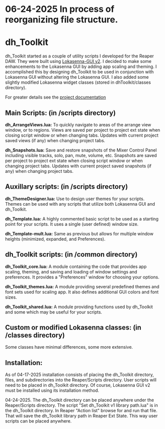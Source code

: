# **06-24-2025 In process of reorganizing file structure.**

# **dh_Toolkit**

dh_Toolkit started as a couple of utility scripts I developed for the Reaper DAW. They were built using [Lokasenna-GUI v2](https://github.com/jalovatt/Lokasenna_GUI). I decided to make some enhancements to the Lokasenna GUI by adding app scaling and theming. I accomplished this by designing dh_Toolkit to be used in conjunction with Lokasenna GUI without altering the Lokasenna GUI. I also added some slightly modified Lokasenna widget classes (stored in dhToolkit/classes directory).

For greater details see the [project documentation](https://denhorn52.github.io/dh_Toolkit/)

## **Main Scripts:** (in /scripts directory)

**dh_ArrangeViews.lua:** To quickly navigate to areas of the arrange view window, or to regions. Views are saved per project to project ext state when closing script window or when changing tabs. Updates with current project saved views (if any) when changing project tabs.

**dh_Snapshots.lua:** Save and restore snapshots of the Mixer Control Panel including visible tracks, solo, pan, mute, volume, etc. Snapshots are saved per project to project ext state when closing script window or when changing project tabs. Updates with current project saved snapshots (if any) when changing project tabs.

## **Auxillary scripts:** (in /scripts directory)

**dh_ThemeDesigner.lua:** Use to design user themes for your scripts. Themes can be used with any scripts that utilize both Lokasenna GUI and dh_Toolkit.

**dh_Template.lua:** A highly commented basic script to be used as a starting point for your scripts. It uses a single (user defined) window size.

**dh_Template-mult.lua:** Same as previous but allows for multiple window heights (minimized, expanded, and Preferences). 

## **dh_Toolkit scripts:** (in /common directory)

**dh_Toolkit_core.lua:** A module containing the code that provides app scaling, theming, and saving and loading of window settings and preferences. It provides a "Preferences" window for choosing your options.

**dh_Toolkit_themes.lua:** A module providing several predefined themes and font sets used for scaling app. It also defines additional GUI colors and font sizes.

**dh_Toolkit_shared.lua:** A module providing functions used by dh_Toolkit and some which may be useful for your scripts.

## **Custom or modified Lokasenna classes:** (in /classes directory)

Some classes have minimal differences, some more extensive.

## **Installation:**

As of 04-17-2025 installation consists of placing the dh_Toolkit directory, files, and subdirectories into the Reaper/Scripts directory. User scripts will need to be placed in dh_Toolkit directory. Of course, Lokasenna GUI v2 must be installed using its installation method. 

04-24-2025. The dh_Toolkit directory can be placed anywhere under the Reaper/Scripts directory. The script "Set dh_Toolkit v1 library path.lua" is in the dh_Toolkit directory. In Reaper "Action list" browse for and run that file. That will save the dh_Toolkit library path in Reaper Ext State. This way user scripts can be placed anywhere.
